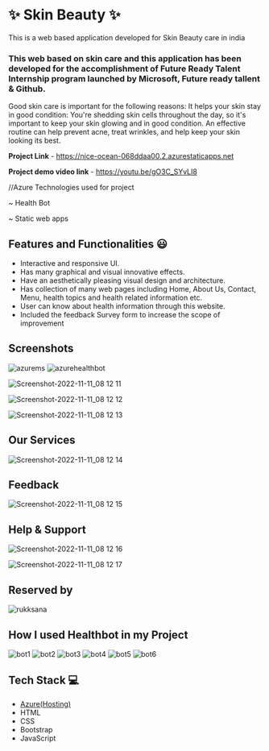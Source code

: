 
 # ✨ Skin Beauty  ✨

This is a web based application developed for Skin Beauty care in india

### This web based on skin care and this application has been developed for the accomplishment of Future Ready Talent Internship program launched by Microsoft, Future ready tallent & Github.

Good skin care is important for the following reasons: It helps your skin stay in good condition: You're shedding skin cells throughout the day, so it's important to keep your skin glowing and in good condition. An effective routine can help prevent acne, treat wrinkles, and help keep your skin looking its best.


**Project Link** - https://nice-ocean-068ddaa00.2.azurestaticapps.net

**Project demo video link** - https://youtu.be/gO3C_SYvLI8

//Azure Technologies used for project

~ Health Bot

~ Static web apps


 ## Features and Functionalities 😃

- Interactive and responsive UI.
- Has many graphical and visual innovative effects.
- Have an aesthetically pleasing visual design and architecture.
- Has collection of many web pages including Home, About Us, Contact, Menu, health topics and health related information etc.
- User can know about health information through this website.
- Included the feedback Survey form to increase the scope of improvement 

## Screenshots

![azurems](https://user-images.githubusercontent.com/111976491/213922803-183f5243-5ab4-425a-98d5-232160c6005b.png)
![azurehealthbot](https://user-images.githubusercontent.com/111976491/213922642-a0ee8625-7324-4fc3-881c-091488920761.png)


![Screenshot-2022-11-11_08 12 11](https://user-images.githubusercontent.com/111976491/202237423-d476157d-2259-43e7-b2b1-07e8baa740d7.png)

![Screenshot-2022-11-11_08 12 12](https://user-images.githubusercontent.com/111976491/202237562-c0a7fe81-0170-4c96-8f76-ea1c63de96ad.png)

![Screenshot-2022-11-11_08 12 13](https://user-images.githubusercontent.com/111976491/202237647-c10ca40d-3eea-48f5-9fee-652a316a56d0.png)

  ## Our Services

![Screenshot-2022-11-11_08 12 14](https://user-images.githubusercontent.com/111976491/202237847-cecf2f4c-8d9c-4fe4-bf49-96e3a2d5d3fc.png)

  ## Feedback 

![Screenshot-2022-11-11_08 12 15](https://user-images.githubusercontent.com/111976491/202238024-78d85765-5f8e-40c4-9202-5c768eeeffc0.png)

  ## Help & Support

![Screenshot-2022-11-11_08 12 16](https://user-images.githubusercontent.com/111976491/202238291-7f839cfc-9600-40b4-822f-a5362867e6fd.png)

![Screenshot-2022-11-11_08 12 17](https://user-images.githubusercontent.com/111976491/202238429-7395bf8f-78e7-4234-b2ac-a2527c2deb95.png)
## Reserved by
![rukksana](https://user-images.githubusercontent.com/111976491/214770179-3cb132e9-2958-4013-ad84-d75e0b873604.png)

## How I used Healthbot in my Project
![bot1](https://user-images.githubusercontent.com/111976491/213923052-8b628e09-fc39-47cc-bec2-48d3d0820593.png)
![bot2](https://user-images.githubusercontent.com/111976491/213923071-06c0a6b6-fed4-45d6-929e-c0e214a80e0e.png)
![bot3](https://user-images.githubusercontent.com/111976491/213923081-a213af23-7963-4fa6-a871-ff91b4bc979b.png)
![bot4](https://user-images.githubusercontent.com/111976491/213923094-66389711-0536-4124-85f6-949294db517a.png)
![bot5](https://user-images.githubusercontent.com/111976491/213923192-0bcd59f7-44ac-4043-a094-b5570b616208.png)
![bot6](https://user-images.githubusercontent.com/111976491/213923214-38cb1d92-604d-456f-8dfc-73e8de255570.png)
## Tech Stack 💻
- [Azure(Hosting)](https://azure.microsoft.com/en-in/features/azure-portal/)
- HTML
- CSS
- Bootstrap
- JavaScript
